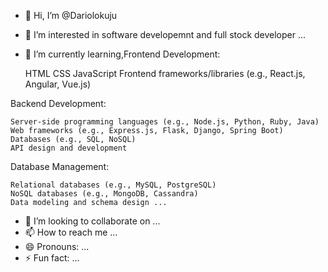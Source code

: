 - 👋 Hi, I’m @Dariolokuju
- 👀 I’m interested in software developemnt and full stock developer ...
- 🌱 I’m currently learning,Frontend Development:

    HTML
    CSS
    JavaScript
    Frontend frameworks/libraries (e.g., React.js, Angular, Vue.js)

Backend Development:

    Server-side programming languages (e.g., Node.js, Python, Ruby, Java)
    Web frameworks (e.g., Express.js, Flask, Django, Spring Boot)
    Databases (e.g., SQL, NoSQL)
    API design and development

Database Management:

    Relational databases (e.g., MySQL, PostgreSQL)
    NoSQL databases (e.g., MongoDB, Cassandra)
    Data modeling and schema design ...
- 💞️ I’m looking to collaborate on ...
- 📫 How to reach me ...
- 😄 Pronouns: ...
- ⚡ Fun fact: ...

<!---
Dariolokuju/Dariolokuju is a ✨ special ✨ repository because its `README.md` (this file) appears on your GitHub profile.
You can click the Preview link to take a look at your changes.
--->
